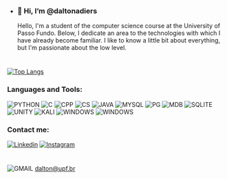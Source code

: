 - ### 👋 Hi, I’m @daltonadiers
  Hello, I'm a student of the computer science course at the University of Passo Fundo. Below, I dedicate an area to the technologies with which I have already become familiar. I like to know a little bit about everything, but I'm passionate about the low level.
#



[![Top Langs](https://github-readme-stats.vercel.app/api/top-langs/?username=daltonadiers&layout=pie)](https://github.com/anuraghazra/github-readme-stats)


### Languages and Tools:
![PYTHON](https://img.shields.io/badge/Python-3776AB?style=for-the-badge&logo=python&logoColor=white)
![C](https://img.shields.io/badge/C-00599C?style=for-the-badge&logo=c&logoColor=white)
![CPP](https://img.shields.io/badge/C%2B%2B-00599C?style=for-the-badge&logo=c%2B%2B&logoColor=white)
![CS](https://img.shields.io/badge/C%23-239120?style=for-the-badge&logo=c-sharp&logoColor=white)
![JAVA](https://img.shields.io/badge/Java-ED8B00?style=for-the-badge&logo=openjdk&logoColor=white)
![MYSQL](https://img.shields.io/badge/MySQL-00000F?style=for-the-badge&logo=mysql&logoColor=white)
![PG](https://img.shields.io/badge/PostgreSQL-316192?style=for-the-badge&logo=postgresql&logoColor=white)
![MDB](https://img.shields.io/badge/MongoDB-4EA94B?style=for-the-badge&logo=mongodb&logoColor=white)
![SQLITE](https://img.shields.io/badge/SQLite-07405E?style=for-the-badge&logo=sqlite&logoColor=white)
![UNITY](https://img.shields.io/badge/Unity-100000?style=for-the-badge&logo=unity&logoColor=white)
![KALI](https://img.shields.io/badge/Kali_Linux-557C94?style=for-the-badge&logo=kali-linux&logoColor=white)
![WINDOWS](https://img.shields.io/badge/Windows-0078D6?style=for-the-badge&logo=windows&logoColor=white)
![WINDOWS](https://img.shields.io/badge/Android-3DDC84?style=for-the-badge&logo=android&logoColor=white)

### Contact me:
[![Linkedin](https://img.shields.io/badge/LinkedIn-0077B5?style=for-the-badge&logo=linkedin&logoColor=white)](https://www.linkedin.com/in/dalton-oberdan-adiers-029388237/)
[![Instagram](https://img.shields.io/badge/Instagram-E4405F?style=for-the-badge&logo=instagram&logoColor=white)](https://www.instagram.com/dalton_adiers/)
#
![GMAIL](https://img.shields.io/badge/Gmail-D14836?style=for-the-badge&logo=gmail&logoColor=white) dalton@upf.br

